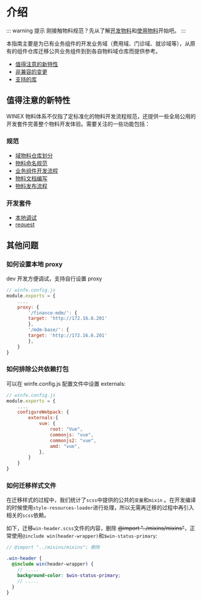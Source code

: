 # 介绍

::: warning 提示
刚接触物料规范？先从了解[开发物料](/guides/)和[使用物料](/usage/)开始吧。
:::

本指南主要是为已有业务组件的开发业务域（费用域、门诊域、就诊域等），从原有的组件仓库迁移公共业务组件到到各自物料域仓库而提供参考。

- [值得注意的新特性](#值得注意的新特性)
- [非兼容的变更](#非兼容的变更)
- [支持的库](#官方支持的库)

## 值得注意的新特性

WINEX 物料体系不仅指了定标准化的物料开发流程规范，还提供一些全局公用的开发套件完善整个物料开发体验。需要关注的一些功能包括：

### 规范

- [域物料仓库划分](/guides/material-init.html)
- [物料命名规范](/guides/material-name.html)
- [业务组件开发流程](/guides/material-component.html)
- [物料文档编写](/guides/material-doc.html)
- [物料发布流程](/guides/material-release.html)

### 开发套件

- [本地调试](/plugins/start.html)
- [request](/plugins/request.html)

## 其他问题

### 如何设置本地 proxy

dev 开发方便调试，支持自行设置 proxy

```javascript
// winfe.config.js
module.exports = {
    ....
    proxy: {
        '/finance-mdm/': {
        target: 'http://172.16.6.201'
        },
        '/mdm-base/': {
        target: 'http://172.16.6.201'
        },
    }
}
```

### 如何排除公共依赖打包

可以在 winfe.config.js 配置文件中设置 externals:

```javascript
// winfe.config.js
module.exports = {
    ....
    configureWebpack: {
        externals:{
            vue: {
                root: "Vue",
                commonjs: "vue",
                commonjs2: "vue",
                amd: "vue",
            },
        }
    }
}
```

### 如何迁移样式文件

在迁移样式的过程中，我们统计了`scss`中提供的公共的`变量`和`mixin` 。在开发编译的时候使用`style-resources-loader`进行处理，所以无需再迁移的过程中再引入相关的`scss`依赖。

如下，迁移`win-header.scss`文件的内容，删除 ~~@import "../mixins/mixins"~~，正常使用`@include win(header-wrapper)`和`$win-status-primary`:

```scss
// @import "../mixins/mixins"; 删除

.win-header {
  @include win(header-wrapper) {
    // .....
    background-color: $win-status-primary;
    // .....
  }
}
```
